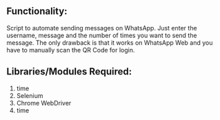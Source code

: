 ## Functionality:
Script to automate sending messages on WhatsApp. Just enter the username, message and the number of times 
you want to send the message. The only drawback is that it works on WhatsApp Web and you have to manually
scan the QR Code for login.


## Libraries/Modules Required:
1) time
2) Selenium
3) Chrome WebDriver
4) time


